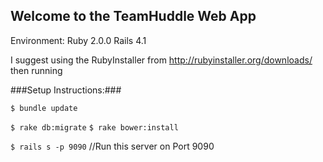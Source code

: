 Welcome to the TeamHuddle Web App
---------------------------------

Environment:
Ruby 2.0.0
Rails 4.1

I suggest using the RubyInstaller from http://rubyinstaller.org/downloads/
then running

###Setup Instructions:###


` $ bundle update `

` $ rake db:migrate `
` $ rake bower:install `

` $ rails s -p 9090 ` //Run this server on Port 9090